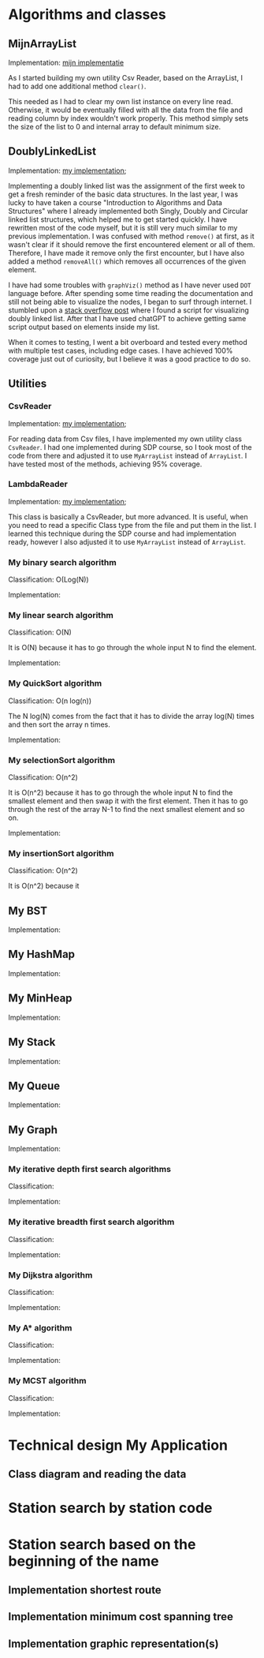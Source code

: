 # Algorithms and classes

## MijnArrayList
Implementation: [mijn implementatie](../src/nl/saxion/cds/data_structures/MyArrayList.java)

As I started building my own utility Csv Reader, based on the ArrayList, I had to add one additional method `clear()`. 

This needed  as I had to clear my own list instance on every line read. Otherwise, it would be eventually filled with all the data from the file and reading column by index wouldn't work properly.
This method simply sets the size of the list to 0 and internal array to default minimum size.

## DoublyLinkedList
Implementation: [my implementation](../src/nl/saxion/cds/data_structures/DoublyLinkedList.java);

Implementing a doubly linked list was the assignment of the first week to get a fresh reminder of the basic data structures.
In the last year, I was lucky to have taken a course "Introduction to Algorithms and Data Structures" where I already implemented both Singly, Doubly and Circular linked list structures, which helped me to get started quickly.
I have rewritten most of the code myself, but it is still very much similar to my previous implementation.
I was confused with method `remove()` at first, as it wasn't clear if it should remove the first encountered element or all of them. Therefore, I have made it remove only the first encounter, but I have also added a method `removeAll()` which removes all occurrences of the given element.

I have had some troubles with `graphViz()` method as I have never used `DOT` language before. 
After spending some time reading the documentation and still not being able to visualize the nodes, I began to surf through internet. 
I stumbled upon a [stack overflow post](https://stackoverflow.com/questions/70441786/draw-doubly-linked-list-using-graphviz)   where I found a script for visualizing doubly linked list.
After that I have used chatGPT to achieve getting same script output based on elements inside my list.

When it comes to testing, I went a bit overboard and tested every method with multiple test cases, including edge cases.
I have achieved 100% coverage just out of curiosity, but I believe it was a good practice to do so.

## Utilities

### CsvReader
Implementation: [my implementation](../src/nl/saxion/cds/utils/CsvReader.java);

For reading data from Csv files, I have implemented my own utility class `CsvReader`.
I had one implemented during SDP course, so I took most of the code from there and adjusted it to use `MyArrayList` instead of `ArrayList`.
I have tested most of the methods, achieving 95% coverage.

### LambdaReader
Implementation: [my implementation](../src/nl/saxion/cds/utils/LambdaReader.java);

This class is basically a CsvReader, but more advanced. It is useful, when you need to read a specific Class type from the file and put them in the list.
I learned this technique during the SDP course and had implementation ready, however I also adjusted it to use `MyArrayList` instead of `ArrayList`.

### My binary search algorithm
Classification: O(Log(N))

Implementation:

### My linear search algorithm
Classification: O(N)

It is O(N) because it has to go through the whole input N to find the element.

Implementation:

### My QuickSort algorithm
Classification: O(n log(n))

The N log(N) comes from the fact that it has to divide the array log(N) times and then sort the array n times.

Implementation:

### My selectionSort algorithm

Classification: O(n^2)

It is O(n^2) because it has to go through the whole input N to find the smallest element and then swap it with the first element. Then it has to go through the rest of the array N-1 to find the next smallest element and so on.

Implementation:

### My insertionSort algorithm

Classification: O(n^2)

It is O(n^2) because it 

## My BST
Implementation:

## My HashMap
Implementation:

## My MinHeap
Implementation:

## My Stack
Implementation:

## My Queue
Implementation:

## My Graph
Implementation:

### My iterative depth first search algorithms
Classification:

Implementation:

### My iterative breadth first search algorithm
Classification:

Implementation:

### My Dijkstra algorithm
Classification:

Implementation:

### My A* algorithm
Classification:

Implementation:

### My MCST algorithm  
Classification:

Implementation:

# Technical design My Application

## Class diagram and reading the data

# Station search by station code

# Station search based on the beginning of the name

## Implementation shortest route

## Implementation minimum cost spanning tree 

## Implementation graphic representation(s)